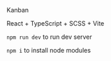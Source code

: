 Kanban

React + TypeScript + SCSS + Vite

`npm run dev` to run dev server 

`npm i` to install node modules